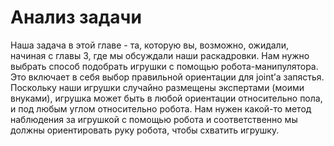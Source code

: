 # Анализ задачи

Наша задача в этой главе - та, которую вы, возможно, ожидали, начиная с главы 3, где мы обсуждали наши раскадровки. Нам нужно выбрать способ подобрать игрушки с помощью робота-манипулятора. Это включает в себя выбор правильной ориентации для joint’а запястья. Поскольку наши игрушки случайно размещены экспертами \(моими внуками\), игрушка может быть в любой ориентации относительно пола, и под любым углом относительно робота. Нам нужен какой-то метод наблюдения за игрушкой с помощью робота и соответственно мы должны ориентировать руку робота, чтобы схватить игрушку.

